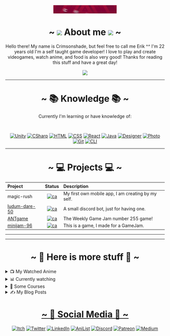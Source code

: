 <!-- BANNER [START] -->

<div align="center">
  <img src="https://github.com/crimsonshade/crimsonshade/blob/main/media/banner.gif" alt="Crimsonshade. Developer, Gamer, Musician, and more" style="width:200px">
  <br/>
</div>

<!-- BANNER [END] -->

<!-- ABOUT ME [START] -->

<div align="center">
  <h1>~ <img src="https://raw.githubusercontent.com/MartinHeinz/MartinHeinz/master/wave.gif" width="30px"> About me <img src="https://raw.githubusercontent.com/MartinHeinz/MartinHeinz/master/wave.gif" width="30px"> ~</h1>
  <p>
    Hello there! My name is Crimsonshade, but feel free to call me Erik ^^ I'm 22 years old I'm a self taught game developer! I love to play and create videogames, watch anime, and food is also very good! Thanks for reading this stuff and have a great day!
  </p>
  <a href="#">
    <img src="https://github-readme-stats.vercel.app/api?username=crimsonshade&show_icons=true&theme=radical&hide=stars,prs&include_all_commits=true&custom_title=Crimsonshades+Stats" align="center" />
  </a>
  </div>

<!-- ABOUT ME [END] -->

<!-- KNOWLEDGE [START] -->

  <hr>
  <div align="center">
  
  # ~ 📚 Knowledge 📚 ~
  
  Currently I'm learning or have knowledge of:

  <br />

  <!-- KNOWLEDGE BAGES [START] -->

  [![Unity][Image_Unity]](https://unity.com) [![CSharp][Image_Csharp]](https://docs.microsoft.com/en-us/dotnet/csharp/) [![HTML][Image_HTML]](https://www.w3schools.com/html/default.asp) [![CSS][Image_CSS]](https://www.w3schools.com/css/default.asp) [![React][Image_React]](https://reactjs.org) [![Java][Image_Java]](https://www.java.com/de/) [![Designer][Image_Design]](https://affinity.serif.com/de/designer/) [![Photo][Image_Photo]](https://affinity.serif.com/de/photo/) [![Git][Image_git]](https://git-scm.com) [![CLI][Image_Cli]](https://cli.github.com)

  <!-- KNOWLEDGE BAGES [END] -->
  
  </div>
  
  <!-- KNOWLEDGE [END] -->

  <!-- PROJECTS [START] -->

  <div align="center">
  
  ---
  
  # ~ 💻 Projects 💻 ~
  | Project | Status | Description |
  |:--------|:------:|:------------|
  | magic-rush | [![ca][WO-pj_01]][pj_01_l] | My first own mobile app, I am creating by my self. |
  | [ludum-dare-50][pj_02] | [![ca][WO-pj_02]][pj_02_l] | A small discord bot, just for having one.|
  | [ANTgame][pj_03] | [![ca][WO-pj_03]][pj_03_l]   | The Weekly Game Jam number 255 game! |
  | [minijam-96][pj_04] | [![ca][WO-pj_04]][pj_04_l] | This is a game, I made for a GameJam. |
  
  </div>

<!-- PROJECTS [END] -->

<!-- MORE [START] -->

  <hr>
  <div align="center">

  ---

  # ~ 🥰 Here is more stuff 🥰 ~

  <div align="left">

  <!-- WATCHED ANIME [START] -->

<details>
<summary>📺 My Watched Anime</summary>

| NR | Title | Watched (first time) | Rating | Rewatches |
|:--:|-------|---------|--------|-----------|
| 0 | [Demon Slayer: Kimetsu no Yaiba](https://anilist.co/anime/101922/Demon-Slayer-Kimetsu-no-Yaiba/) | `05.04.2022`| ⭐⭐⭐⭐⭐ | 2 |
| 1 | [Gurren Lagann](https://anilist.co/anime/2001/Gurren-Lagann/) | `12.06.2021` | ⭐⭐⭐⭐ | 0 |
| 2 | [High School DxD](https://anilist.co/anime/2001/Gurren-Lagann/) | `25.08.2020` | ⭐⭐⭐⭐⭐ | 0 |
| 3 | [Kill la Kill](https://anilist.co/anime/18679/Kill-la-Kill/) | `unkown` | ⭐⭐⭐ | 0 |
| 4 | [Your Name.](https://anilist.co/anime/21519/Your-Name/) | `03.04.2022` | ⭐⭐⭐⭐⭐ | 1 |
| 5 | [Seraph of the End: Vampire Reign](https://anilist.co/anime/20829/Seraph-of-the-End-Vampire-Reign/) | `unkown` | ⭐⭐ | 0 |
| 6 | [Spirited Away](https://anilist.co/anime/199/Spirited-Away/) | `11.03.2016` | ⭐⭐⭐⭐⭐ | 0 |
| 7 | [The Testament of Sister New Devil](https://anilist.co/anime/20678/The-Testament-of-Sister-New-Devil/) | `unknown` | ⭐⭐⭐⭐ | 0 |
| 8 | [Naruto](https://anilist.co/anime/20/Naruto/) | `unknown` | ⭐⭐⭐⭐ | 0 |
| 9 | [The Rising of the Shield Hero (Season 1)](https://anilist.co/anime/99263/The-Rising-of-the-Shield-Hero/) | `28.05.2022`| ⭐⭐⭐⭐ | 0 |

</details>

<!-- WATCHED ANIME [END] -->

<!-- CURRENTLY WATCHING [START] -->

<details>
<summary>📊 Currently watching</summary>

* [watched episode 8](https://anilist.co/activity/398741857) of [Spy x Family](https://anilist.co/anime/140960/SPY-x-FAMILY/)
* [watched episode 10](https://anilist.co/activity/396489754) of [Black Clover](https://anilist.co/anime/97940/Black-Clover/)
* [watched episode 37](https://anilist.co/activity/396490269) of [Fairy Tail](https://anilist.co/anime/6702/Fairy-Tail/)
* [watched episode 10](https://anilist.co/activity/396490694) of [Jujutsu Kaisen](https://anilist.co/anime/113415/JUJUTSU-KAISEN/)

</details>

<!-- CURRENTLY WATCHING [END] -->

<!-- COURSES [START] -->

<details>
<summary>🏫 Some Courses</summary>

| Lang | Course | Completion | Platform |
|:----:|--------|:----------:|:--------:|
| DE | [Affinity Designer Meisterkurs: Der Komplette Kurs](./media/Certificates/AffinityDesigner.pdf) | `07. Jan. 2022` | [Udemy](https://www.udemy.com/course/affinity-designer-meisterkurs/) |
| DE | [Die komplette Unity & C# Masterclass - Entwickle 5 Spiele](./media/Certificates/Unity_C%23.pdf) | `15. Jan. 2020` | [Udemy](https://www.udemy.com/course/die_unity_masterclass/) |
| DE | [Git Komplettkurs: Vom Anfänger zum Profi (inkl. GitHub)](./media/Certificates/Git.pdf) | `16. Dec. 2021` | [Udemy](https://www.udemy.com/course/git-komplett/) |
| DE | [Der komplette Blender Kurs - Erstelle hochwertige 3D Modelle](./media/Certificates/Blender.pdf) | `26. Nov. 2019` | [Udemy](https://www.udemy.com/course/blender-komplettkurs/) | 
| DE | [Grafik- und Mediendesign Masterclass mit der Affinity Suite]() | `20.0%` | [Udemy](https://www.udemy.com/course/grafik-und-mediendesign-masterclass-mit-der-affinity-suite/)
| EN | [Learn Unity 2D. Make Your First Mobile Game.](./media/Certificates/Unity_Flappy.pdf) | `17. July. 2020` | [Udemy](https://www.udemy.com/course/learn-unity-make-your-first-mobile-game/) |
| EN | [Complete C# Unity Game Developer 2D](./media/Certificates/CompleteC%23UnityGameDeveloper2D.pdf) | `07. Jan. 2022` | [Udemy](https://www.udemy.com/course/unitycourse/)
| EN | [C# Basics for Beginners: Learn C# Fundamentals by Coding]() | `39.6%` | [Udemy](https://www.udemy.com/course/csharp-tutorial-for-beginners/) |


</details>

<!-- COURSES [END] -->

<!-- BLOG [START] -->
<details>
<summary>✍ My Blog Posts</summary>

<a target="_blank" href="https://github-readme-medium-recent-article.vercel.app/medium/@crimsonshade/0"><img src="https://github-readme-medium-recent-article.vercel.app/medium/@crimsonshade/0" alt="Recent Article 0"> 

</details>

  </div>

  <!-- MORE [END] -->

  <!-- SOCIALS [START] -->

  # ~ 🤜 Social Media 🤛 ~
  
  [![Itch][SI-it]][SL-it]
  [![Twitter][SI-tt]][SL-tt]
  [![LinkedIn][SI-li]][SL-li]
  [![AniList][SI-al]][SL-al]
  [![Discord][SI-dc]][SL-dc]
  [![Patreon][SI-pa]][SL-pa]
  [![Medium][SI-me]][SL-me]

  <!-- SOCIALS [END] -->

</div>
  
<!-- IMAGES -->

<!-- KNOWLEGE BAGDE [START] -->

[Image_unity]:  https://img.shields.io/badge/-Unity-%23FFFFFF?style=for-the-badge&logo=Unity&logoColor=black
[Image_HTML]:   https://img.shields.io/badge/-HTML-%23E34F26?style=for-the-badge&logo=html5&logoColor=white
[Image_CSS]:    https://img.shields.io/badge/-CSS-%231572B6?style=for-the-badge&logo=css3&logoColor=white
[Image_React]:  https://img.shields.io/badge/-React-%2361DAFB?style=for-the-badge&logo=react&logoColor=black
[Image_CSharp]: https://img.shields.io/badge/-C%23-%23239120?style=for-the-badge&logo=csharp
[Image_Java]:   https://img.shields.io/badge/-Java-%23007396?style=for-the-badge&logo=java&logoColor=white
[Image_Design]: https://img.shields.io/badge/-Affinity%20Designer-%231B72BE?style=for-the-badge&logo=affinity-designer&logoColor=white
[Image_Photo]:  https://img.shields.io/badge/-Affinity%20Photo-%237E4DD2?style=for-the-badge&logo=affinity-photo&logoColor=white
[Image_Git]:    https://img.shields.io/badge/-Git-%23F05032?style=for-the-badge&logo=git&logoColor=white
[Image_Cli]:    https://img.shields.io/badge/-GitHub%20Cli-%23181717?style=for-the-badge&logo=github&logoColor%20=%20white

<!-- KNOWLEGDE BADGE [END] -->

<!-- BANNER [START] -->

[1.1]: https://github.com/crimsonshade/crimsonshade/blob/main/media/banner.gif

<!-- BANNER [END] -->

<!-- PROJECT STATUS BADGE [START] -->

[WO-pj_01]: https://img.shields.io/badge/Status-wip-orange?style=flat-square&logo=google-drive&logoColor=white
[WO-pj_02]: https://img.shields.io/badge/Status-done-brightgreen?style=flat-square&logo=itch.io&logoColor=white
[WO-pj_03]: https://img.shields.io/badge/Status-wip-orange?style=flat-square&logo=itch.io&logoColor=white
[WO-pj_04]: https://img.shields.io/badge/Status-done-brightgreen?style=flat-square&logo=itch.io&logoColor=white

<!-- PROJECT STATUS BADGE [END] -->

<!-- PROJECT ISSUES BADGE [START] -->

[pj_01_i]: https://img.shields.io/github/issues/crimsonshade/magic-rush?style=flat-square

<!-- PROJECT ISSUES BADGE [END] -->

<!-- SOCIALS BADGE [START] -->

[SI-it]: https://img.shields.io/badge/Itch.io-FA5C5C?style=for-the-badge&logo=itchdotio&logoColor=white
[SI-tt]: https://img.shields.io/badge/Twitter-1DA1F2?style=for-the-badge&logo=twitter&logoColor=white
[SI-li]: https://img.shields.io/badge/-LinkedIn-%230A66C2?style=for-the-badge&logo=linkedin&logoColor=white
[SI-al]: https://img.shields.io/badge/-AniList-%2302A9FF?style=for-the-badge&logo=anilist&logoColor=white
[SI-dc]: https://img.shields.io/badge/Discord-7289DA?style=for-the-badge&logo=discord&logoColor=white
[SI-pa]: https://img.shields.io/badge/-Patreon-%23FF424D?style=for-the-badge&logo=patreon&logoColor=white
[SI-me]: https://img.shields.io/badge/-Medium-%23000000?style=for-the-badge&logo=medium&logoColor=white

<!-- SOCIALS BADGE [END] -->

<!-- LINKS -->

<!-- TO PROJECTS LINKS [START] -->

[1]:     https://crimsonshade.github.io/
[pj_01]: https://github.com/crimsonshade/magic-rush
[pj_02]: https://github.com/crimsonshade/ANTgame
[pj_03]: https://github.com/crimsonshade/crimsonshade.github.io
[pj_04]:  https://github.com/crimsonshade/minijam-96

<!-- TO PROJECT LINKS [END] -->

<!-- PROJECT DOWNLOAD [START] -->

[pj_01_l]: https://drive.google.com/file/d/1TxdT9vS6st8jYW2a8Fle6qQqDLwFVJd0/view?usp=sharing
[pj_02_l]: https://crimsonshade.itch.io/ldjam-50
[pj_03_l]: https://crimsonshade.itch.io/ANTgame
[pj_04_l]: https://crimsonshade.itch.io/devils-fate

<!-- PROJECT DONWLOAD [END] -->

<!-- SOCIALS LINKS [START] -->

[SL-it]: https://crimsonshade.itch.io/
[SL-tt]: https://twitter.com/crimsonshade_/
[SL-li]: https://www.linkedin.com/in/erik-huebl/
[SL-al]: https://anilist.co/user/CrimsonshadeTV/
[SL-dc]: http://bots-entertainment.com/discord
[SL-pa]: https://www.patreon.com/crimsonshade/
[SL-me]: https://medium.com/@crimsonshade/

<!-- SOCIALS LINKS [END] -->